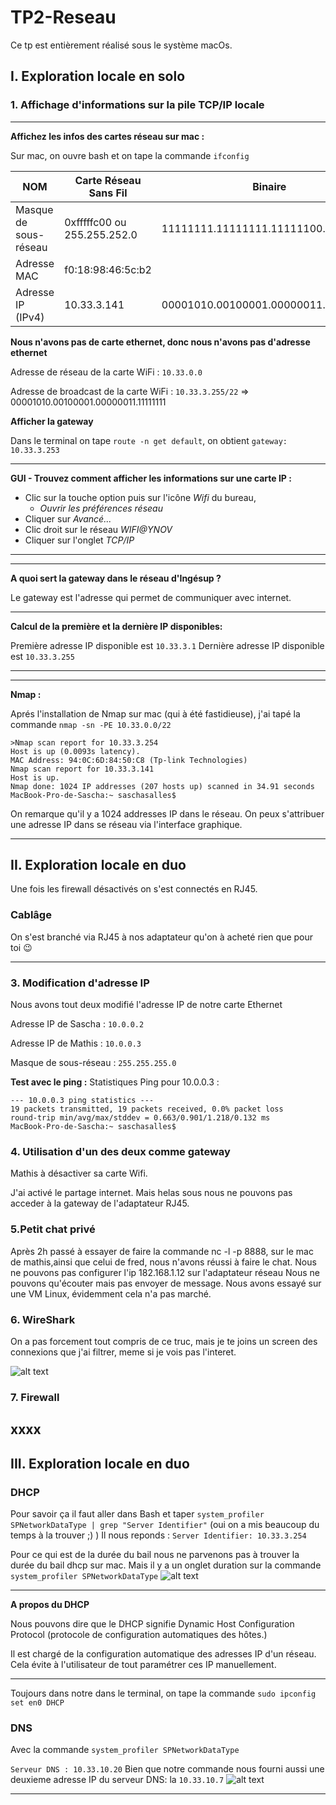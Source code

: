 # TP2-Reseau
Ce tp est entièrement réalisé sous le système macOs.

## I. Exploration locale en solo


### 1. Affichage d'informations sur la pile TCP/IP locale


---
**Affichez les infos des cartes réseau sur mac :**

Sur mac, on ouvre bash et on tape la commande `ifconfig`

| NOM         | Carte Réseau Sans Fil           | Binaire|
| ------------- |-------------|----------------|
| Masque de sous-réseau      | 0xfffffc00 ou 255.255.252.0 | 11111111.11111111.11111100.00000000|
| Adresse MAC      | f0:18:98:46:5c:b2 ||
| Adresse IP (IPv4) | 10.33.3.141 |00001010.00100001.00000011.10001101|



**Nous n'avons pas de carte ethernet, donc nous n'avons pas d'adresse ethernet**


Adresse de réseau de la carte WiFi : `10.33.0.0`

Adresse de broadcast de la carte WiFi : `10.33.3.255/22` =>  00001010.00100001.00000011.11111111

**Afficher la gateway**

Dans le terminal on tape `route -n get default`, on obtient `gateway: 10.33.3.253`

---
**GUI - Trouvez comment afficher les informations sur une carte IP :**


+ Clic sur la touche option puis sur l'icône *Wifi* du bureau,
   + *Ouvrir les préférences réseau*
+ Cliquer sur *Avancé...*
+ Clic droit sur le réseau *WIFI@YNOV*
+ Cliquer sur l'onglet *TCP/IP*
---
---
**A quoi sert la gateway dans le réseau d'Ingésup ?**

Le gateway est l'adresse qui permet de communiquer avec internet.

---
**Calcul de la première et la dernière IP disponibles:**

Première adresse IP disponible est `10.33.3.1`
Dernière adresse IP disponible est `10.33.3.255`

---
---
**Nmap :**

Aprés l'installation de Nmap sur mac (qui à été fastidieuse), j'ai tapé la commande `nmap -sn -PE 10.33.0.0/22`

```
>Nmap scan report for 10.33.3.254
Host is up (0.0093s latency).
MAC Address: 94:0C:6D:84:50:C8 (Tp-link Technologies)
Nmap scan report for 10.33.3.141
Host is up.
Nmap done: 1024 IP addresses (207 hosts up) scanned in 34.91 seconds
MacBook-Pro-de-Sascha:~ saschasalles$ 
```

On remarque qu'il y a 1024 addresses IP dans le réseau.
On peux s'attribuer une adresse IP dans se réseau via l'interface graphique.

---
## II. Exploration locale en duo

Une fois les firewall désactivés on s'est connectés en RJ45.

### Cablâge

On s'est branché via RJ45 à nos adaptateur qu'on à acheté rien que pour toi 😉

---
### 3. Modification d'adresse IP


Nous avons tout deux modifié l'adresse IP de notre carte Ethernet

Adresse IP de Sascha : `10.0.0.2`

Adresse IP de Mathis : `10.0.0.3`

Masque de sous-réseau : `255.255.255.0`

**Test avec le ping :**
Statistiques Ping pour 10.0.0.3 :
```
--- 10.0.0.3 ping statistics ---
19 packets transmitted, 19 packets received, 0.0% packet loss
round-trip min/avg/max/stddev = 0.663/0.901/1.218/0.132 ms
MacBook-Pro-de-Sascha:~ saschasalles$ 
```

### 4. Utilisation d'un des deux comme gateway

Mathis à désactiver sa carte Wifi.

J'ai activé le partage internet. Mais helas sous nous ne pouvons pas acceder à la gateway de l'adaptateur RJ45.

### 5.Petit chat privé
Après 2h passé à essayer de faire la commande nc -l -p 8888, sur le mac de mathis,ainsi que celui de fred, nous n'avons réussi à faire le chat. Nous ne pouvons pas configurer l'ip 182.168.1.12 sur l'adaptateur réseau Nous ne pouvons qu'écouter mais pas envoyer de message. Nous avons essayé sur une VM Linux, évidemment cela n'a pas marché. 

### 6. WireShark
On a pas forcement tout compris de ce truc, mais je te joins un screen des connexions que j'ai filtrer, meme si je vois pas l'interet.

![alt text](https://github.com/Sascha40/TP2-Reseau/blob/master/images/Capture%20d’écran%202019-01-21%20à%2017.16.59.png)

### 7. Firewall
xxxx
---
## III. Exploration locale en duo
### DHCP

Pour savoir ça il faut aller dans Bash et taper `system_profiler SPNetworkDataType | grep "Server Identifier"` (oui on a mis beaucoup du temps à la trouver ;) )
Il nous reponds :
`Server Identifier: 10.33.3.254`

Pour ce qui est de la durée du bail nous ne parvenons pas à trouver la durée du bail dhcp sur mac. Mais il y a un onglet duration sur la commande `system_profiler SPNetworkDataType`
![alt text](https://github.com/Sascha40/TP2-Reseau/blob/master/images/Capture%20d’écran%202019-01-21%20à%2017.47.47.png)

---

**A propos du DHCP**


Nous pouvons dire que le DHCP signifie Dynamic Host Configuration Protocol (protocole de configuration automatiques des hôtes.)

Il est chargé de la configuration automatique des adresses IP d'un réseau. 
Cela évite à l'utilisateur de tout paramétrer ces IP manuellement.

---
Toujours dans notre dans le terminal, on tape la commande `sudo ipconfig set en0 DHCP`

### DNS


Avec la commande `system_profiler SPNetworkDataType`

`Serveur DNS : 10.33.10.20`
Bien que notre commande nous fourni aussi une deuxieme adresse IP du serveur DNS: la `10.33.10.7`
![alt text](https://github.com/Sascha40/TP2-Reseau/blob/master/images/Capture%20d’écran%202019-01-21%20à%2017.47.47.png)

---
